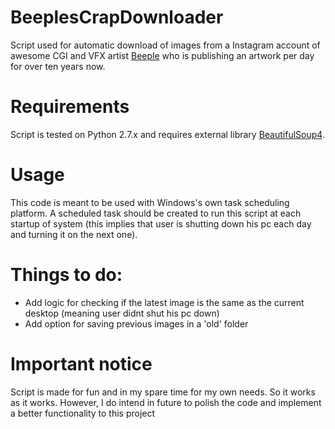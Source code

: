 # BeeplesCrapDownloader
Script used for automatic download of images from a Instagram account of awesome CGI and VFX artist [Beeple](http://www.beeple-crap.com/) who is publishing an artwork per day for over ten years now.

# Requirements
Script is tested on Python 2.7.x and requires external library [BeautifulSoup4](https://www.crummy.com/software/BeautifulSoup/). 

# Usage
This code is meant to be used with Windows's own task scheduling platform. A scheduled task should be created to run this script at each startup of system (this implies that user is shutting down his pc each day and turning it on the next one). 

# Things to do:
- Add logic for checking if the latest image is the same as the current desktop (meaning user didnt shut his pc down)
- Add option for saving previous images in a 'old' folder

# Important notice
Script is made for fun and in my spare time for my own needs. So it works as it works. However, I do intend in future to polish the code and implement a better functionality to this project
